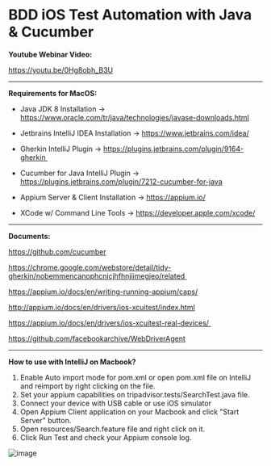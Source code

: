 # BDD iOS Test Automation with Java & Cucumber

**Youtube Webinar Video:**

https://youtu.be/0Hg8obh_B3U


-------------------------------


**Requirements for MacOS:**

 * Java JDK 8 Installation -> https://www.oracle.com/tr/java/technologies/javase-downloads.html

 * Jetbrains IntelliJ IDEA Installation -> https://www.jetbrains.com/idea/

 * Gherkin IntelliJ Plugin -> https://plugins.jetbrains.com/plugin/9164-gherkin 

 * Cucumber for Java IntelliJ Plugin -> https://plugins.jetbrains.com/plugin/7212-cucumber-for-java

 * Appium Server & Client Installation -> https://appium.io/

 * XCode w/ Command Line Tools -> https://developer.apple.com/xcode/

-------------------------------


**Documents:**

https://github.com/cucumber

https://chrome.google.com/webstore/detail/tidy-gherkin/nobemmencanophcnicjhfhnjiimegjeo/related 

https://appium.io/docs/en/writing-running-appium/caps/

http://appium.io/docs/en/drivers/ios-xcuitest/index.html

https://appium.io/docs/en/drivers/ios-xcuitest-real-devices/ 

https://github.com/facebookarchive/WebDriverAgent


---------------------------------

**How to use with IntelliJ on Macbook?**

1. Enable Auto import mode for pom.xml or open pom.xml file on IntelliJ and reimport by right clicking on the file.
2. Set your appium capabilities on tripadvisor.tests/SearchTest.java file.
3. Connect your device with USB cable or use iOS simulator
4. Open Appium Client application on your Macbook and click "Start Server" button.
5. Open resources/Search.feature file and right click on it.
6. Click Run Test and check your Appium console log.


![image](https://user-images.githubusercontent.com/89974862/134724720-da87a92e-323f-4745-adc9-73a8f67aa88d.png)

